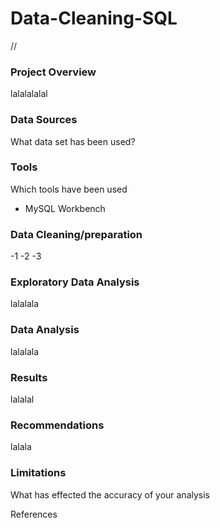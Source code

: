 # Data-Cleaning-SQL
//
### Project Overview

lalalalalal

### Data Sources

What data set has been used?

### Tools

Which tools have been used
- MySQL Workbench

### Data Cleaning/preparation

-1
-2
-3

### Exploratory Data Analysis

lalalala


### Data Analysis

lalalala


### Results

lalalal

### Recommendations

lalala


### Limitations 

What has effected the accuracy of your analysis

References
